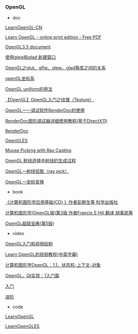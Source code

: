 
### OpenGL

- doc

[LearnOpenGL-CN](https://learnopengl-cn.readthedocs.io/zh/latest/intro/)

[Learn OpenGL - online print edition - Free PDF](https://learnopengl.com/book/book_pdf.pdf)

[OpenGL3.3 document](https://registry.khronos.org/OpenGL/specs/gl/glspec33.core.pdf)

[使用glew和glad 新建窗口](https://www.cnblogs.com/keguniang/p/9897420.html)

[OpenGL之glut、glfw、glew、glad等库之间的关系](https://blog.csdn.net/HHT0506/article/details/108919621)

[openGL坐标系 ](https://www.cnblogs.com/keguniang/p/9886605.html)

[OpenGL uniform的用法](https://blog.csdn.net/qq_44800780/article/details/101864074)

[【OpenGL】OpenGL入门之纹理（Texture）](https://blog.csdn.net/YangMax1/article/details/123241637)

[OpenGL——调试软件RenderDoc的使用](https://blog.csdn.net/qq_25065595/article/details/106531452)

[RenderDoc图形调试器详细使用教程(基于DirectX11)](https://www.cnblogs.com/X-Jun/p/16075728.html) 

[RenderDoc](https://renderdoc.org/)

[OpenGLES](https://www.jianshu.com/nb/2135411)

[Mouse Picking with Ray Casting](https://antongerdelan.net/opengl/raycasting.html)

[OpenGL 射线选择中射线的生成过程](https://yulinxx.blog.csdn.net/article/details/78025532?spm=1001.2101.3001.6650.3&utm_medium=distribute.pc_relevant.none-task-blog-2%7Edefault%7EBlogCommendFromBaidu%7ERate-3-78025532-blog-49802971.pc_relevant_aa2&depth_1-utm_source=distribute.pc_relevant.none-task-blog-2%7Edefault%7EBlogCommendFromBaidu%7ERate-3-78025532-blog-49802971.pc_relevant_aa2&utm_relevant_index=4)

[OpenGL—射线拾取（ray pick）](https://blog.csdn.net/wind_hzx/article/details/40016619)

[OpenGL—坐标变换](https://blog.csdn.net/wind_hzx/article/details/9568563)

- book

[《计算机图形学应用基础(CD) 》作者彭群生等 科学出版社](https://item.jd.com/10045969103049.html)

[计算机图形学(OpenGL版)第3版  作者Francis S Hill 翻译 胡事民等](https://item.jd.com/10049679069296.html)

[OpenGL超级宝典(第5版)](https://item.jd.com/65796496728.html)

- video

[OpenGL入门和视频绘制](https://www.bilibili.com/video/BV1uB4y1u7eB/?spm_id_from=333.337.search-card.all.click&vd_source=3c71e3397ca331aa190dd5e2f3a7c122)

[Learn OpenGL的视频教程(中英字幕)](https://www.bilibili.com/video/BV1Sv411g7pp/?spm_id_from=333.337.search-card.all.click&vd_source=3c71e3397ca331aa190dd5e2f3a7c122)

[计算机图形学OpenGL：1.1、状态机-上下文-对象](https://www.bilibili.com/video/BV1GS4y117pX/?spm_id_from=333.788.recommend_more_video.1&vd_source=3c71e3397ca331aa190dd5e2f3a7c122)

[OpenGL，Qt实现：1入门篇](https://www.bilibili.com/video/BV1UL411W71w/?spm_id_from=333.999.0.0&vd_source=3c71e3397ca331aa190dd5e2f3a7c122)

[入门](https://www.bilibili.com/video/BV1X7411F744)

[进阶](https://www.bilibili.com/video/BV1YK4y1T7yY)

- code

[LearnOpenGL](https://github.com/JoeyDeVries/LearnOpenGL)

[LearnOpenGLES](https://github.com/loyinglin/LearnOpenGLES)



